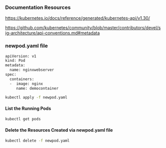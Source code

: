 
###  Documentation Resources

https://kubernetes.io/docs/reference/generated/kubernetes-api/v1.30/

https://github.com/kubernetes/community/blob/master/contributors/devel/sig-architecture/api-conventions.md#metadata



### newpod.yaml file
```sh
apiVersion: v1
kind: Pod
metadata:
  name: nginxwebserver
spec:
  containers:
  -  image: nginx
     name: democontainer
```
```sh
kubectl apply -f newpod.yaml
```

#### List the Running Pods
```sh
kubectl get pods
```
#### Delete the Resources Created via newpod.yaml file
```sh
kubectl delete -f newpod.yaml
```
